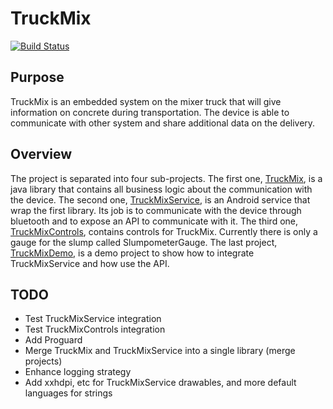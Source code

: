 # TruckMix

[![Build Status](https://magnum.travis-ci.com/IntactProjects/TruckMix.svg?token=3qDVy8NqsczQXKzDk5VQ&branch=develop)](https://magnum.travis-ci.com/IntactProjects/TruckMix)

## Purpose

TruckMix is an embedded system on the mixer truck that will give information on concrete during transportation. The
device is able to communicate with other system and share additional data on the delivery.

## Overview

The project is separated into four sub-projects. The first one, [TruckMix](TruckMix), is a java library that contains all
business logic about the communication with the device.
The second one, [TruckMixService](TruckMixService), is an Android service that wrap the first library. Its job is to communicate with
the device through bluetooth and to expose an API to communicate with it.
The third one, [TruckMixControls](TruckMixControls), contains controls for TruckMix. Currently there is only a gauge for the slump called SlumpometerGauge.
The last project, [TruckMixDemo](TruckMixDemo), is a demo project to show how to integrate TruckMixService and how use the API.

## TODO

- Test TruckMixService integration
- Test TruckMixControls integration
- Add Proguard
- Merge TruckMix and TruckMixService into a single library (merge projects)
- Enhance logging strategy
- Add xxhdpi, etc for TruckMixService drawables, and more default languages for strings

